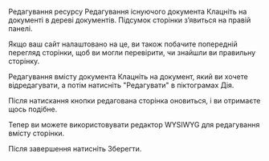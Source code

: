 Редагування ресурсу
Редагування існуючого документа
Клацніть на документі в дереві документів. Підсумок сторінки з’явиться на правій панелі.



Якщо ваш сайт налаштовано на це, ви також побачите попередній перегляд сторінки, щоб ви могли перевірити, чи знайшли ви правильну сторінку.

Редагування вмісту документа
Клацніть на документ, який ви хочете відредагувати, а потім натисніть "Редагувати" в піктограмах Дія.



Після натискання кнопки редагована сторінка оновиться, і ви отримаєте щось подібне.



Тепер ви можете використовувати редактор WYSIWYG для редагування вмісту сторінки.



Після завершення натисніть Зберегти.
